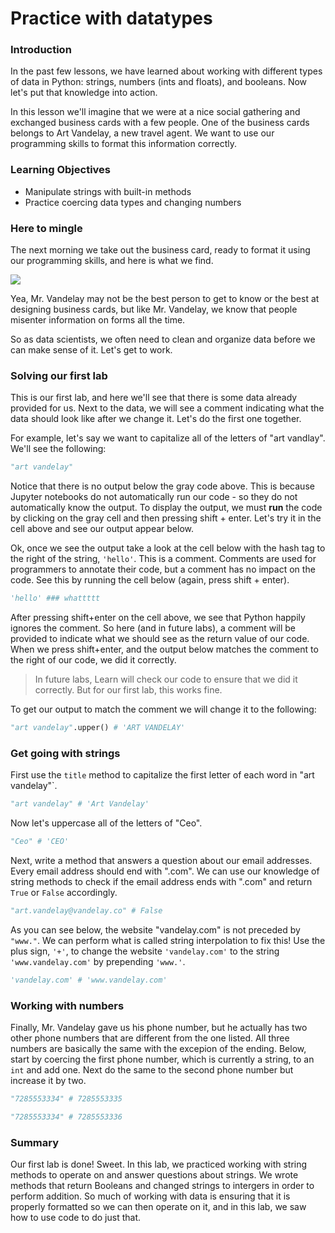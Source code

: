 
# Practice with datatypes

### Introduction

In the past few lessons, we have learned about working with different types of data in Python: strings, numbers (ints and floats), and booleans.  Now let's put that knowledge into action.

In this lesson we'll imagine that we were at a nice social gathering and exchanged business cards with a few people.  One of the business cards belongs to Art Vandelay, a new travel agent. We want to use our programming skills to format this information correctly. 

### Learning Objectives
* Manipulate strings with built-in methods
* Practice coercing data types and changing numbers

### Here to mingle 

The next morning we take out the business card, ready to format it using our programming skills, and here is what we find.

![](https://learn-verified.s3.amazonaws.com/data-science-assets/biz-card-mistakes.jpg)

Yea, Mr. Vandelay may not be the best person to get to know or the best at designing business cards, but like Mr. Vandelay, we know that people misenter information on forms all the time.

So as data scientists, we often need to clean and organize data before we can make sense of it.  Let's get to work. 

### Solving our first lab

This is our first lab, and here we'll see that there is some data already provided for us.  Next to the data, we will see a comment indicating what the data should look like after we change it.  Let's do the first one together.  

For example, let's say we want to capitalize all of the letters of "art vandlay".  We'll see the following:


```python
"art vandelay"
```

Notice that there is no output below the gray code above.  This is because Jupyter notebooks do not automatically run our code - so they do not automatically know the output.  To display the output, we must **run** the code by clicking on the gray cell and then pressing shift + enter.  Let's try it in the cell above and see our output appear below.

Ok, once we see the output take a look at the cell below with the hash tag to the right of the string, `'hello'`.  This is a comment.  Comments are used for programmers to annotate their code, but a comment has no impact on the code.  See this by running the cell below (again, press shift + enter).


```python
'hello' ### whattttt
```

After pressing shift+enter on the cell above, we see that Python happily ignores the comment. So here (and in future labs), a comment will be provided to indicate what we should see as the return value of our code. When we press shift+enter, and the output below matches the comment to the right of our code, we did it correctly.

> In future labs, Learn will check our code to ensure that we did it correctly.  But for our first lab, this works fine.

To get our output to match the comment we will change it to the following:


```python
"art vandelay".upper() # 'ART VANDELAY'
```

### Get going with strings

First use the `title` method to capitalize the first letter of each word in "art vandelay"`.


```python
"art vandelay" # 'Art Vandelay'
```

Now let's uppercase all of the letters of "Ceo".


```python
"Ceo" # 'CEO'
```

Next, write a method that answers a question about our email addresses.  Every email address should end with ".com".  We can use our knowledge of string methods to check if the email address ends with ".com" and return `True` or `False` accordingly. 


```python
"art.vandelay@vandelay.co" # False
```

As you can see below, the website "vandelay.com" is not preceded by `"www."`. We can perform what is called string interpolation to fix this! Use the plus sign, `'+'`, to change the website `'vandelay.com'` to the string `'www.vandelay.com'` by prepending `'www.'`.


```python
'vandelay.com' # 'www.vandelay.com'
```

### Working with numbers

Finally, Mr. Vandelay gave us his phone number, but he actually has two other phone numbers that are different from the one listed.  All three numbers are basically the same with the excepion of the ending. Below, start by coercing the first phone number, which is currently a string, to an `int` and add one. Next do the same to the second phone number but increase it by two.


```python
"7285553334" # 7285553335
```


```python
"7285553334" # 7285553336
```

### Summary

Our first lab is done! Sweet. In this lab, we practiced working with string methods to operate on and answer questions about strings. We wrote methods that return Booleans and changed strings to intergers in order to perform addition. So much of working with data is ensuring that it is properly formatted so we can then operate on it, and in this lab, we saw how to use code to do just that.
